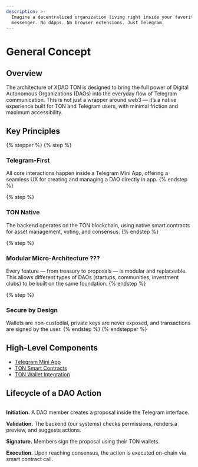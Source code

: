 ```yaml
---
description: >-
  Imagine a decentralized organization living right inside your favorite
  messenger. No dApps. No browser extensions. Just Telegram.
---
```


# General Concept

## Overview

The architecture of XDAO TON is designed to bring the full power of Digital Autonomous Organizations (DAOs) into the everyday flow of Telegram communication. This is not just a wrapper around web3 — it’s a native experience built for TON and Telegram users, with minimal friction and maximum accessibility.

## Key Principles

{% stepper %}
{% step %}
### Telegram-First

All core interactions happen inside a Telegram Mini App, offering a seamless UX for creating and managing a DAO directly in app.
{% endstep %}

{% step %}
### TON Native

The backend operates on the TON blockchain, using native smart contracts for asset management, voting, and consensus.&#x20;
{% endstep %}

{% step %}
### Modular Micro-Architecture ???

Every feature — from treasury to proposals — is modular and replaceable. This allows different types of DAOs (startups, communities, investment clubs) to be built on the same foundation.&#x20;
{% endstep %}

{% step %}
### Secure by Design

Wallets are non-custodial, private keys are never exposed, and transactions are signed by the user.
{% endstep %}
{% endstepper %}

## High-Level Components

* [Telegram Mini App](telegram-mini-app.md)&#x20;
* [TON Smart Contracts](ton-smart-contracts.md)
* [TON Wallet Integration](ton-wallet-integrations.md)

## Lifecycle of a DAO Action

<img src="../.gitbook/assets/file.excalidraw.svg" alt="" class="gitbook-drawing">

**Initiation.** A DAO member creates a proposal inside the Telegram interface.

**Validation.** The backend (our systems) checks permissions, renders a preview, and suggests actions.

**Signature.** Members sign the proposal using their TON wallets.

**Execution.** Upon reaching consensus, the action is executed on-chain via smart contract call.
